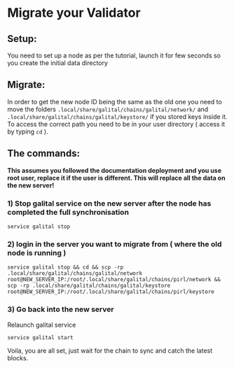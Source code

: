 # Migrate your Validator


## Setup:
You need to set up a node as per the tutorial, launch it for few seconds so you create the initial data directory


## Migrate:
In order to get the new node ID being the same as the old one you need to move the folders ``` .local/share/galital/chains/galital/network/ ```  and ``` .local/share/galital/chains/galital/keystore/ ``` if you stored keys inside it. To access the correct path you need to be in your user directory ( access it by typing ```cd``` ).


## The commands:
**This assumes you followed the documentation deployment and you use root user, replace it if the user is different. This will replace all the data on the new server!**

### 1) Stop galital service on the new server after the node has completed the full synchronisation

``` service galital stop ```

### 2) login in the server you want to migrate from ( where the old node is running )

``` service galital stop && cd && scp -rp .local/share/galital/chains/galital/network root@NEW_SERVER_IP:/root/.local/share/galital/chains/pirl/network && scp -rp .local/share/galital/chains/galital/keystore root@NEW_SERVER_IP:/root/.local/share/galital/chains/pirl/keystore ```

### 3) Go back into the new server
Relaunch galital service

``` service galital start ```



Voila, you are all set, just wait for the chain to sync and catch the latest blocks.